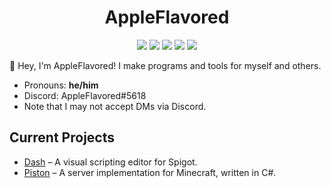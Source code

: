 <h1 align="center">AppleFlavored</h1>
<p align="center">
  <img src="https://img.shields.io/badge/java-2e2e51?style=for-the-badge">
  <img src="https://img.shields.io/badge/c%23-285129?style=for-the-badge">
  <img src="https://img.shields.io/badge/python-3776AB?style=for-the-badge">
  <img src="https://img.shields.io/badge/javascript-f7df1e?style=for-the-badge">
  <img src="https://img.shields.io/badge/typescript-3178c6?style=for-the-badge">
</p>

:wave: Hey, I'm AppleFlavored! I make programs and tools for myself and others.
- Pronouns: **he/him**
- Discord: AppleFlavored#5618
- Note that I may not accept DMs via Discord.

## Current Projects
- [Dash](https://github.com/dasheditor/dash) – A visual scripting editor for Spigot.
- [Piston](https://github.com/AppleFlavored/piston) – A server implementation for Minecraft, written in C#.
